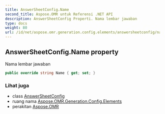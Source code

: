 ```yaml
---
title: AnswerSheetConfig.Name
second_title: Aspose.OMR untuk Referensi .NET API
description: AnswerSheetConfig Properti. Nama lembar jawaban
type: docs
weight: 80
url: /id/net/aspose.omr.generation.config.elements/answersheetconfig/name/
---
```

## AnswerSheetConfig.Name property

Nama lembar jawaban

```csharp
public override string Name { get; set; }
```

### Lihat juga

* class [AnswerSheetConfig](../)
* ruang nama [Aspose.OMR.Generation.Config.Elements](../../answersheetconfig/)
* perakitan [Aspose.OMR](../../../)


